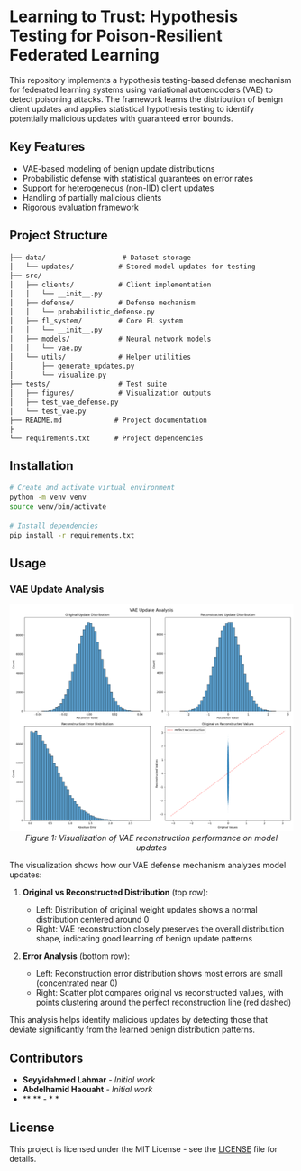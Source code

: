# Learning to Trust: Hypothesis Testing for Poison-Resilient Federated Learning

This repository implements a hypothesis testing-based defense mechanism for federated learning systems using variational autoencoders (VAE) to detect poisoning attacks. The framework learns the distribution of benign client updates and applies statistical hypothesis testing to identify potentially malicious updates with guaranteed error bounds.

## Key Features

- VAE-based modeling of benign update distributions
- Probabilistic defense with statistical guarantees on error rates
- Support for heterogeneous (non-IID) client updates
- Handling of partially malicious clients
- Rigorous evaluation framework

## Project Structure

```
├── data/                   # Dataset storage
│   └── updates/           # Stored model updates for testing
├── src/
│   ├── clients/           # Client implementation
│   │   └── __init__.py
│   ├── defense/           # Defense mechanism
│   │   └── probabilistic_defense.py
│   ├── fl_system/         # Core FL system
│   │   └── __init__.py
│   ├── models/            # Neural network models
│   │   └── vae.py
│   └── utils/             # Helper utilities
│       ├── generate_updates.py
│       └── visualize.py
├── tests/                 # Test suite
│   ├── figures/           # Visualization outputs
│   ├── test_vae_defense.py
│   └── test_vae.py
├── README.md             # Project documentation
├
└── requirements.txt      # Project dependencies
```

## Installation

```bash
# Create and activate virtual environment
python -m venv venv
source venv/bin/activate

# Install dependencies
pip install -r requirements.txt
```

## Usage

### VAE Update Analysis

<p align="center">
  <img src="./tests/figures/update_reconstruction.png" alt="VAE Update Analysis" width="800"/>
  <br>
  <em>Figure 1: Visualization of VAE reconstruction performance on model updates</em>
</p>
The visualization shows how our VAE defense mechanism analyzes model updates:

1. **Original vs Reconstructed Distribution** (top row):
   - Left: Distribution of original weight updates shows a normal distribution centered around 0
   - Right: VAE reconstruction closely preserves the overall distribution shape, indicating good learning of benign update patterns

2. **Error Analysis** (bottom row):
   - Left: Reconstruction error distribution shows most errors are small (concentrated near 0)
   - Right: Scatter plot compares original vs reconstructed values, with points clustering around the perfect reconstruction line (red dashed)

This analysis helps identify malicious updates by detecting those that deviate significantly from the learned benign distribution patterns.


## Contributors

- **Seyyidahmed Lahmar** - *Initial work* 
- **Abdelhamid Haouaht** - *Initial work*
- **                  ** - *            *

## License

This project is licensed under the MIT License - see the [LICENSE](LICENSE) file for details.